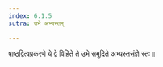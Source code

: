 ```yaml
---
index: 6.1.5
sutra: उभे अभ्यस्तम्

---
```

षाष्ठद्वित्वप्रकरणे ये द्वे विहिते ते उभे समुदिते अभ्यस्तसंज्ञे स्तः॥